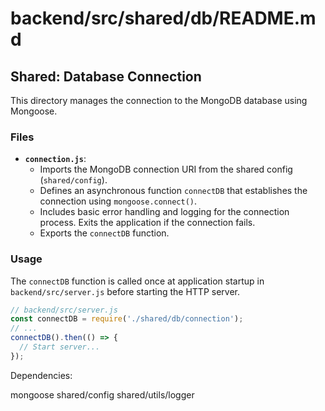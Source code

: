 # backend/src/shared/db/README.md

## Shared: Database Connection

This directory manages the connection to the MongoDB database using Mongoose.

### Files

*   **`connection.js`**:
    *   Imports the MongoDB connection URI from the shared config (`shared/config`).
    *   Defines an asynchronous function `connectDB` that establishes the connection using `mongoose.connect()`.
    *   Includes basic error handling and logging for the connection process. Exits the application if the connection fails.
    *   Exports the `connectDB` function.

### Usage

The `connectDB` function is called once at application startup in `backend/src/server.js` before starting the HTTP server.

```javascript
// backend/src/server.js
const connectDB = require('./shared/db/connection');
// ...
connectDB().then(() => {
  // Start server...
});
```
Dependencies:

mongoose
shared/config
shared/utils/logger